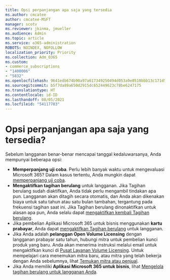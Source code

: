 ```yaml
---
title: Opsi perpanjangan apa saja yang tersedia
ms.author: cmcatee
author: cmcatee-MSFT
manager: scotv
ms.reviewer: jkinma, jmueller
ms.audience: Admin
ms.topic: article
ms.service: o365-administration
ROBOTS: NOINDEX, NOFOLLOW
localization_priority: Priority
ms.collection: Adm_O365
ms.custom:
- commerce_subscriptions
- "1400006"
- "5832"
ms.openlocfilehash: 9641edb674b90a97a617349250494d053a9e0518bbb13c171d5f164a117abf3d
ms.sourcegitcommit: b5f7da89a650d2915dc652449623c78be6247175
ms.translationtype: HT
ms.contentlocale: id-ID
ms.lasthandoff: 08/05/2021
ms.locfileid: "54117703"
---
```

# <a name="what-are-my-options-to-extend"></a>Opsi perpanjangan apa saja yang tersedia?

Sebelum langganan benar-benar mencapai tanggal kedaluwarsanya, Anda mempunyai beberapa opsi:

- **Memperpanjang uji coba**.  Perlu lebih banyak waktu untuk mengevaluasi Microsoft 365? Dalam kasus tertentu, Anda mungkin dapat  [memperpanjang uji coba](https://docs.microsoft.com/microsoft-365/commerce/extend-your-trial).  
- **Mengaktifkan tagihan berulang** untuk langganan. Jika Tagihan berulang sudah diaktifkan, Anda tidak perlu mengambil tindakan apa pun. Langganan akan ditagih secara otomatis, dan Anda akan dikenakan biaya untuk satu tahun atau satu bulan tambahan, tergantung pada frekuensi tagihan saat ini. Jika Tagihan berulang dinonaktifkan untuk alasan apa pun, Anda selalu dapat  [mengaktifkan kembali Tagihan berulang](https://docs.microsoft.com/microsoft-365/commerce/subscriptions/renew-your-subscription).
- Jika pembelian Aplikasi Microsoft 365 untuk bisnis menggunakan  **kartu prabayar**, Anda dapat  [mengaktifkan Tagihan berulang](https://docs.microsoft.com/microsoft-365/commerce/subscriptions/renew-your-subscription)  untuk langganan.
- Jika Anda adalah  **pelanggan Open Volume Licensing**  dengan langganan prabayar satu tahun, hubungi mitra untuk pembelian kunci produk yang baru. Anda akan menerima instruksi melalui email untuk mengaktifkan kunci di  [Pusat Layanan Volume Licensing](https://go.microsoft.com/fwlink/p/?LinkID=282016). Untuk mempelajari cara menemukan mitra baru, atau mitra yang telah bekerja dengan Anda sebelumnya, lihat  [Temukan mitra atau penjual](https://docs.microsoft.com/microsoft-365/admin/manage/find-your-partner-or-reseller).
- Jika Anda memiliki  **Aplikasi Microsoft 365 untuk bisnis**, lihat  [Mengelola tagihan berulang untuk langganan Anda](https://docs.microsoft.com/microsoft-365/commerce/subscriptions/renew-your-subscription).
